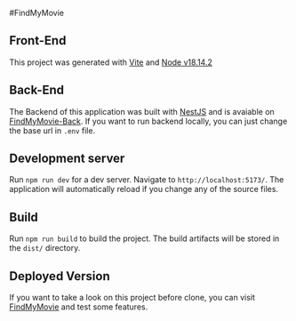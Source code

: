 #FindMyMovie

## Front-End

This project was generated with [Vite](https://vitejs.dev/) and [Node v18.14.2](https://nodejs.org/dist/v18.14.2/node-v18.14.2-x64.msi)

## Back-End

The Backend of this application was built with [NestJS](https://github.com/Matheus-gs/findMyMovie-back) and is avaiable on [FindMyMovie-Back](https://github.com/Matheus-gs/findMyMovie-back). If you want to run backend locally, you can just change the base url in `.env` file.

## Development server

Run `npm run dev` for a dev server. Navigate to `http://localhost:5173/`. The application will automatically reload if you change any of the source files.

## Build

Run `npm run build` to build the project. The build artifacts will be stored in the `dist/` directory.

## Deployed Version

If you want to take a look on this project before clone, you can visit [FindMyMovie](https://find-my-movie-front.vercel.app/) and test some features.
